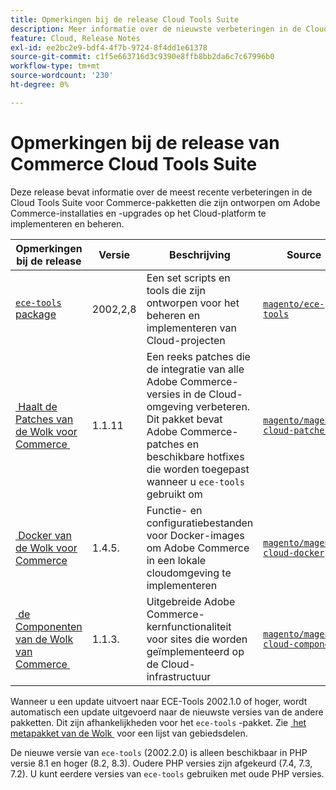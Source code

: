 ```yaml
---
title: Opmerkingen bij de release Cloud Tools Suite
description: Meer informatie over de nieuwste verbeteringen in de Cloud Tools Suite voor Adobe Commerce.
feature: Cloud, Release Notes
exl-id: ee2bc2e9-bdf4-4f7b-9724-8f4dd1e61378
source-git-commit: c1f5e663716d3c9390e8ffb8bb2da6c7c67996b0
workflow-type: tm+mt
source-wordcount: '230'
ht-degree: 0%

---
```


# Opmerkingen bij de release van Commerce Cloud Tools Suite

Deze release bevat informatie over de meest recente verbeteringen in de Cloud Tools Suite voor Commerce-pakketten die zijn ontworpen om Adobe Commerce-installaties en -upgrades op het Cloud-platform te implementeren en beheren.

| Opmerkingen bij de release | Versie | Beschrijving | Source |
| ----------------- |----------| ---------------------------------------- | --------------------------- |
| [`ece-tools` package &#x200B;](ece-tools-package.md) | 2002,2,8 | Een set scripts en tools die zijn ontworpen voor het beheren en implementeren van Cloud-projecten | [`magento/ece-tools`](https://github.com/magento/ece-tools/tree/2002.2.8) |
| [&#x200B; Haalt de Patches van de Wolk voor Commerce &#x200B;](cloud-patches.md) | 1.1.11 | Een reeks patches die de integratie van alle Adobe Commerce-versies in de Cloud-omgeving verbeteren. Dit pakket bevat Adobe Commerce-patches en beschikbare hotfixes die worden toegepast wanneer u `ece-tools` gebruikt om | [`magento/magento-cloud-patches`](https://github.com/magento/magento-cloud-patches/tree/1.1.11) |
| [&#x200B; Docker van de Wolk voor Commerce &#x200B;](cloud-docker.md) | 1.4.5. | Functie- en configuratiebestanden voor Docker-images om Adobe Commerce in een lokale cloudomgeving te implementeren | [`magento/magento-cloud-docker`](https://github.com/magento/magento-cloud-docker/tree/1.4.5) |
| [&#x200B; de Componenten van de Wolk van Commerce &#x200B;](cloud-components.md) | 1.1.3. | Uitgebreide Adobe Commerce-kernfunctionaliteit voor sites die worden geïmplementeerd op de Cloud-infrastructuur | [`magento/magento-cloud-components`](https://github.com/magento/magento-cloud-components/tree/1.1.3) |

Wanneer u een update uitvoert naar ECE-Tools 2002.1.0 of hoger, wordt automatisch een update uitgevoerd naar de nieuwste versies van de andere pakketten. Dit zijn afhankelijkheden voor het `ece-tools` -pakket. Zie [&#x200B; het metapakket van de Wolk &#x200B;](../development/overview.md#cloud-metapackage) voor een lijst van gebiedsdelen.

De nieuwe versie van `ece-tools` (2002.2.0) is alleen beschikbaar in PHP versie 8.1 en hoger (8.2, 8.3). Oudere PHP versies zijn afgekeurd (7.4, 7.3, 7.2). U kunt eerdere versies van `ece-tools` gebruiken met oude PHP versies.

